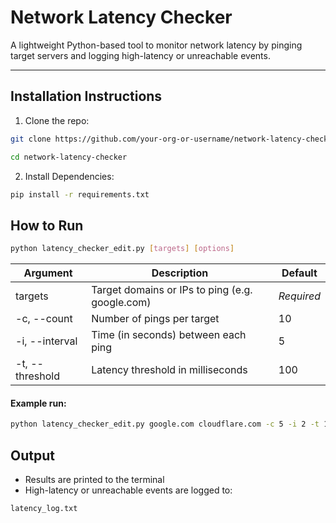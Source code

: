 # Network Latency Checker

A lightweight Python-based tool to monitor network latency by pinging target servers and logging high-latency or unreachable events.

---

## Installation Instructions

1. Clone the repo:
```bash
git clone https://github.com/your-org-or-username/network-latency-checker.git

cd network-latency-checker
```
2. Install Dependencies:
```bash
pip install -r requirements.txt
```
## How to Run
```bash
python latency_checker_edit.py [targets] [options]
```

| Argument | Description | Default |
| -------- | ------- | ------ |
| targets | Target domains or IPs to ping (e.g. google.com) | *Required* |
| -c, --count | Number of pings per target | 10 |
| -i, --interval | Time (in seconds) between each ping | 5 |
| -t, --threshold | Latency threshold in milliseconds | 100 |

#### Example run:
```bash
python latency_checker_edit.py google.com cloudflare.com -c 5 -i 2 -t 150
```

## Output
- Results are printed to the terminal
- High-latency or unreachable events are logged to:
```bash
latency_log.txt
```



